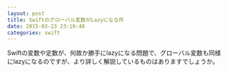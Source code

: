 ```yaml
---
layout: post
title: Swiftのグローバル変数がLazyになる件
date: 2015-03-23 23:19:48
categories: swift
---
```

<p>Swiftの変数や定数が、何故か勝手にlazyになる問題で、グローバル変数も同様にlazyになるのですが、より詳しく解説しているものはありますでしょうか。</p>
